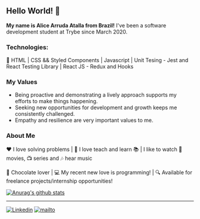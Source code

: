 ## Hello World! 👋

**My name is Alice Arruda Atalla from Brazil!**
I've been a software development student at Trybe since March 2020.

### Technologies:

:large_orange_diamond: HTML  |  CSS && Styled Components | Javascript | Unit Tesing - Jest and React Testing Library | React JS - Redux and Hooks

### My Values

* Being proactive and demonstrating a lively approach supports my efforts to make things happening.
* Seeking new opportunities for development and growth keeps me consistently challenged.
* Empathy and resilience are very important values to me.

### About Me

:heart: I love solving problems | :rocket: I love teach and learn :books: | I like to watch :movie_camera: movies, :tv: series and :notes: hear music

:chocolate_bar: Chocolate lover | :computer: My recent new love is programming! | :mag: Available for freelance projects/internship opportunities!

[![Anurag's github stats](https://github-readme-stats.vercel.app/api?username=aliceaatalla&count_private=true&show_icons=true&theme=nord)](https://github.com/anuraghazra/github-readme-stats)

-----

[![Linkedin](https://img.icons8.com/color/48/000000/linkedin.png)](https://www.linkedin.com/in/aliceatalla/?locale=en_US)
[![mailto](https://img.icons8.com/fluent/48/000000/gmail.png)](mailto:aliceatalla36@gmail.com)

